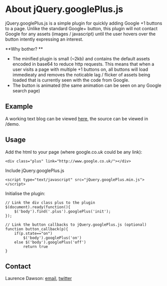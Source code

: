 # About jQuery.googlePlus.js

jQuery.googlePlus.js is a simple plugin for quickly adding Google +1 buttons to a page. Unlike the standard Google+ button, this plugin will not contact Google for any assets (images / javascript) until the user hovers over the button intently expressing an interest. 

**Why bother? **

- The minified plugin is small (~2kb) and contains the default assets encoded in base64 to reduce http requests. This means that when a user visits a page with multiple +1 buttons on, all buttons will load immedieaty and removes the noticable lag / flicker of assets being loaded that is currently seen with the code from Google.
- The button is animated (the same animation can be seen on any Google search page)


## Example

A working text blog can be viewed [here](http://laurencedawson.github.com/jQuery.googlePlus.js/), the source can be viewed in /demo.

## Usage

Add the html to your page (where google.co.uk could be any link):

	<div class="plus" link="http://www.google.co.uk/"></div>

Include jQuery.googlePlus.js

	<script type="text/javascript" src="jQuery.googlePlus.min.js"></script>

Initialise the plugin:

    // Link the div class plus to the plugin
	$(document).ready(function(){
    	$('body').find('.plus').googlePlus('init');
    });
 
    // Link the button callbacks to jQuery.googlePlus.js (optional) 
    function button_callback(p){
		if(p.state=="on")
	    	$('body').googlePlus('on')
	  	else $('body').googlePlus('off')
	    	return true
	}

## Contact

Laurence Dawson: [email](mailto:contact@laurencedawson.com), [twitter](http://twitter.com/#!/loljdawson)